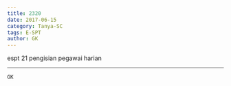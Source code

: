 ```yaml
---
title: 2320
date: 2017-06-15
category: Tanya-SC
tags: E-SPT
author: GK
---
```


espt 21 pengisian pegawai harian

---



`GK`
